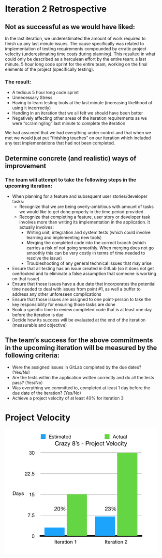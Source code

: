 # Iteration 2 Retrospective
## Not as successful as we would have liked:
In the last iteration, we underestimated the amount of work required to finish up any last minute issues. The cause specifically was related to implementation of testing requirements compounded by erratic project velocity (underestimating time costs during planning). This resulted in what could only be described as a herculean effort by the entire team: a last minute, 5 hour long code sprint for the entire team, working on the final elements of the project (specifically testing). 
### The result:
* A tedious 5 hour long code sprint
* Unnecessary Stress
* Having to learn testing tools at the last minute (increasing likelihood of using it incorrectly)
* Handing in an iteration that we all felt we should have been better
* Negatively affecting other areas of the iteration requirements as we were “scramingling” last minute to complete the iteration  

We had assumed that we had everything under control and that when we met we would just put “finishing touches” on our iteration which included any test implementations that had not been completed.

## Determine concrete (and realistic) ways of improvement
### The team will attempt to take the following steps in the upcoming iteration:
* When planning for a feature and subsequent user stories/developer tasks:
    * Recognize that we are being overly-ambitious with amount of tasks we would like to get done properly in the time period provided.
    * Recognize that completing a feature, user story or developer task involves more than writing its implementation in the application. It actually involves:
        * Writing unit, integration and system tests (which could involve learning and implementing new tools)
        * Merging the completed code into the correct branch (which carries a risk of not going smoothly. When merging does not go smoothly this can be very costly in terms of time needed to resolve the issue)
        * Troubleshooting of any general technical issues that may arise
* Ensure that all testing has an issue created in GitLab (so it does not get overlooked and to eliminate a false assumption that someone is working on that issue)
* Ensure that those issues have a due date that incorporates the potential time needed to deal with issues from point #1, as well a buffer to address any other unforeseen complications
* Ensure that those issues are assigned to one point-person to take the key responsibility for ensuring those tasks are done
* Book a specific time to review completed code that is at least one day before the iteration is due
* Decide how its success will be evaluated at the end of the iteration (measurable and objective)

## The team’s success for the above commitments in the upcoming iteration will be measured by the following criteria:
* Were the assigned issues in GitLab completed by the due dates? (Yes/No)
* Are the tests within the application written correctly and do all the tests pass? (Yes/No)
* Was everything we committed to, completed at least 1 day before the due date of the iteration? (Yes/No)
* Achieve a project velocity  of at least 40% for iteration 3

# Project Velocity
![Project Velocity](/projectvelocity.png)
